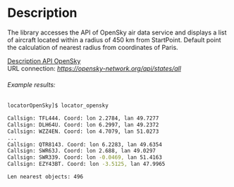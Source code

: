 Description
===========
The library accesses the API of OpenSky air data service
and displays a list of aircraft located within a radius of 450 km from StartPoint.
Default point the calculation of nearest radius from coordinates of Paris.

[Description API OpenSky](https://opensky-network.org/apidoc/rest.html#own-states)  
URL connection: *https://opensky-network.org/api/states/all*  

###### Example results:  
```bash  
locatorOpenSky]$ locator_opensky

Callsign: TFL444. Coord: lon 2.2784, lan 49.7277
Callsign: DLH64U. Coord: lon 6.2997, lan 49.2372
Callsign: WZZ4EN. Coord: lon 4.7079, lan 51.0273
...
Callsign: QTR8143. Coord: lon 6.2283, lan 49.6354
Callsign: SWR63J. Coord: lon 2.688, lan 49.0297
Callsign: SWR339. Coord: lon -0.0469, lan 51.4163
Callsign: EZY43BT. Coord: lon -3.5125, lan 47.9965

Len nearest objects: 496

```  